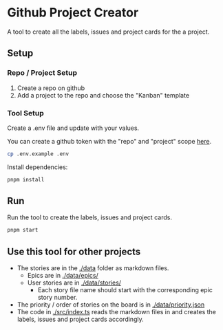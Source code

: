 # Github Project Creator

A tool to create all the labels, issues and project cards for the a project.

## Setup

### Repo / Project Setup

1. Create a repo on github
2. Add a project to the repo and choose the "Kanban" template

### Tool Setup

Create a .env file and update with your values.

You can create a github token with the "repo" and "project" scope [here](https://github.com/settings/tokens/new).

```sh
cp .env.example .env
```

Install dependencies:

```sh
pnpm install
```

## Run

Run the tool to create the labels, issues and project cards.

```sh
pnpm start
```

## Use this tool for other projects

- The stories are in the [./data](./data) folder as markdown files.
  - Epics are in [./data/epics/](./data/epics/)
  - User stories are in [./data/stories/](./data/stories/)
    - Each story file name should start with the corresponding epic story number.
- The priority / order of stories on the board is in [./data/priority.json](./data/priority.json)
- The code in [./src/index.ts](./src/index.ts) reads the markdown files in and creates the labels, issues and project cards accordingly.
